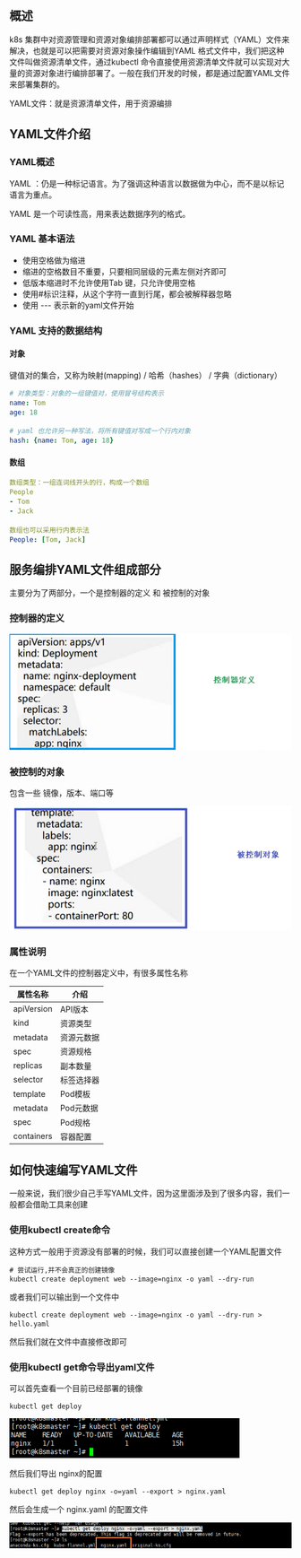 ## 概述
k8s 集群中对资源管理和资源对象编排部署都可以通过声明样式（YAML）文件来解决，也就是可以把需要对资源对象操作编辑到YAML 格式文件中，我们把这种文件叫做资源清单文件，通过kubectl 命令直接使用资源清单文件就可以实现对大量的资源对象进行编排部署了。一般在我们开发的时候，都是通过配置YAML文件来部署集群的。

YAML文件：就是资源清单文件，用于资源编排

## YAML文件介绍
### YAML概述
YAML ：仍是一种标记语言。为了强调这种语言以数据做为中心，而不是以标记语言为重点。

YAML 是一个可读性高，用来表达数据序列的格式。

### YAML 基本语法
- 使用空格做为缩进
- 缩进的空格数目不重要，只要相同层级的元素左侧对齐即可
- 低版本缩进时不允许使用Tab 键，只允许使用空格
- 使用#标识注释，从这个字符一直到行尾，都会被解释器忽略
- 使用 --- 表示新的yaml文件开始
### YAML 支持的数据结构

#### 对象
键值对的集合，又称为映射(mapping) / 哈希（hashes） / 字典（dictionary）

``` yaml
# 对象类型：对象的一组键值对，使用冒号结构表示
name: Tom
age: 18

# yaml 也允许另一种写法，将所有键值对写成一个行内对象
hash: {name: Tom, age: 18}
```

####  数组

``` yaml
数组类型：一组连词线开头的行，构成一个数组
People
- Tom
- Jack

数组也可以采用行内表示法
People: [Tom, Jack]
```

## 服务编排YAML文件组成部分
主要分为了两部分，一个是控制器的定义 和 被控制的对象

### 控制器的定义

![控制器的定义](images/img_7.png)

### 被控制的对象

包含一些 镜像，版本、端口等

![被控制的对象](images/img_8.png)

### 属性说明

在一个YAML文件的控制器定义中，有很多属性名称

| 属性名称   | 介绍       |
| ---------- | ---------- |
| apiVersion | API版本    |
| kind       | 资源类型   |
| metadata   | 资源元数据 |
| spec       | 资源规格   |
| replicas   | 副本数量   |
| selector   | 标签选择器 |
| template   | Pod模板    |
| metadata   | Pod元数据  |
| spec       | Pod规格    |
| containers | 容器配置   |

## 如何快速编写YAML文件

一般来说，我们很少自己手写YAML文件，因为这里面涉及到了很多内容，我们一般都会借助工具来创建

### 使用kubectl create命令

这种方式一般用于资源没有部署的时候，我们可以直接创建一个YAML配置文件

``` shell
# 尝试运行,并不会真正的创建镜像
kubectl create deployment web --image=nginx -o yaml --dry-run
```
或者我们可以输出到一个文件中

``` shell
kubectl create deployment web --image=nginx -o yaml --dry-run > hello.yaml
```
然后我们就在文件中直接修改即可

### 使用kubectl get命令导出yaml文件

可以首先查看一个目前已经部署的镜像

```shell
kubectl get deploy
```

![kubectl get deploy](images/img_9.png)

然后我们导出 nginx的配置

``` shell
kubectl get deploy nginx -o=yaml --export > nginx.yaml
```
然后会生成一个 nginx.yaml 的配置文件

![生成](images/img_10.png)